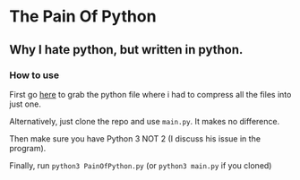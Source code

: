 # The Pain Of Python
## Why I hate python, but written in python.

### How to use
First go [here](https://github.com/cainy-a/PainOfPython/releases) to grab the python file where i had to compress all the files into just one.

Alternatively, just clone the repo and use `main.py`. It makes no difference.

Then make sure you have Python 3 NOT 2 (I discuss his issue in the program).

Finally, run `python3 PainOfPython.py` (or `python3 main.py` if you cloned)
